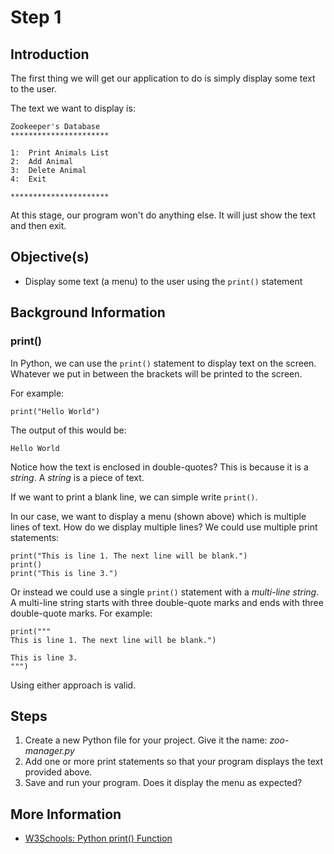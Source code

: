 # Step 1

## Introduction

The first thing we will get our application to do is simply display some text to the user.

The text we want to display is:

```
Zookeeper's Database
**********************

1:  Print Animals List
2:  Add Animal
3:  Delete Animal
4:  Exit

**********************
```

At this stage, our program won't do anything else. It will just show the text and then exit.

## Objective(s)

- Display some text (a menu) to the user using the `print()` statement

## Background Information

### print()

In Python, we can use the `print()` statement to display text on the screen. Whatever we put in between the brackets will be printed to the screen.

For example:

```
print("Hello World")
```

The output of this would be:

```
Hello World
```

Notice how the text is enclosed in double-quotes? This is because it is a *string*. A *string* is a piece of text.

If we want to print a blank line, we can simple write `print()`.

In our case, we want to display a menu (shown above) which is multiple lines of text. How do we display multiple lines? We could use multiple print statements:

```
print("This is line 1. The next line will be blank.")
print()
print("This is line 3.")
```

Or instead we could use a single `print()` statement with a *multi-line string*. A multi-line string starts with three double-quote marks and ends with three double-quote marks. For example:

```
print("""
This is line 1. The next line will be blank.")

This is line 3.
""")
```

Using either approach is valid.

## Steps

1. Create a new Python file for your project. Give it the name: *zoo-manager.py*
2. Add one or more print statements so that your program displays the text provided above.
3. Save and run your program. Does it display the menu as expected?

## More Information

- [W3Schools: Python print() Function](https://www.w3schools.com/python/ref_func_print.asp)


